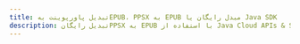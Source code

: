 ---title: تبدیل پاورپوینت بهEPUB، PPSX به EPUB مبدل رایگان یا Java SDKdescription: تبدیل رایگانPPSX به EPUB با استفاده از Java Cloud APIs & SDK. همچنین اسناد Microsoft PowerPoint را در Cloud ایجاد، ویرایش و رندر کنید.---